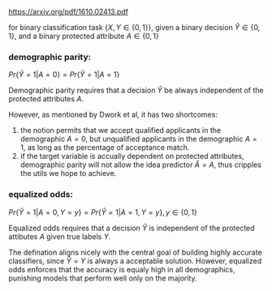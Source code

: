 https://arxiv.org/pdf/1610.02413.pdf


for binary classification task $\{ X, Y \in \{ 0, 1 \}  \}$, given a binary decision $\widehat{Y} \in \{ 0, 1 \}$, and a binary protected attribute $A \in \{ 0, 1 \}$

### demographic parity:


$Pr\{\widehat{Y}=1|A=0\} = Pr\{\widehat{Y}=1|A=1\}$

Demographic parity requires that a decision $\widehat{Y}$ be always independent of the protected attributes $A$.

However, as mentioned by Dwork et al, it has two shortcomes:

1. the notion permits that we accept qualified applicants in the demographic $A=0$, but unqualified applicants in the demographic $A=1$, as long as the percentage of acceptance match.
2. if the target variable is accually dependent on protected attributes, demographic parity will not allow the idea predictor $\widehat{A}=A$, thus cripples the utils we hope to achieve.

### equalized odds:

$Pr\{\widehat{Y}=1|A=0, Y=y\} = Pr\{\widehat{Y}=1|A=1, Y=y\}, y \in \{ 0, 1 \}$

Equalized odds requires that a decision $\widehat{Y}$ is independent of the protected attibutes $A$ given true labels $Y$.

The defination aligns nicely with the central goal of building highly accurate classifiers, since $\widehat{Y} = Y$ is always a acceptable solution. However, equalized odds enforces that the accuracy is equaly high in all demographics, punishing models that perform well only on the majority. 